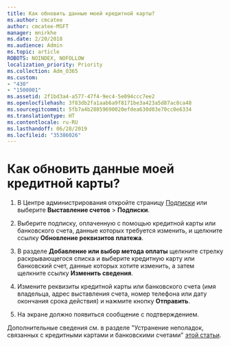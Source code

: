 ```yaml
---
title: Как обновить данные моей кредитной карты?
ms.author: cmcatee
author: cmcatee-MSFT
manager: mnirkhe
ms.date: 2/20/2018
ms.audience: Admin
ms.topic: article
ROBOTS: NOINDEX, NOFOLLOW
localization_priority: Priority
ms.collection: Adm_O365
ms.custom:
- "430"
- "1500001"
ms.assetid: 2f1bd3a4-a577-47f4-9ec4-5e094ccc7ee2
ms.openlocfilehash: 3f83db2fa1aab6a9f8171be3a423a5d87ac8ca48
ms.sourcegitcommit: 5fb7a4b28859690020efdea630d03e70cc0e6334
ms.translationtype: HT
ms.contentlocale: ru-RU
ms.lasthandoff: 06/28/2019
ms.locfileid: "35386026"
---
```

# <a name="how-do-i-update-my-credit-card-information"></a>Как обновить данные моей кредитной карты?

1. В Центре администрирования откройте страницу [Подписки](https://go.microsoft.com/fwlink/p/?linkid=842054) или выберите **Выставление счетов** \> **Подписки**.

2. Выберите подписку, оплаченную с помощью кредитной карты или банковского счета, данные которых требуется изменить, и щелкните ссылку **Обновление реквизитов платежа**.

3. В разделе **Добавление или выбор метода оплаты** щелкните стрелку раскрывающегося списка и выберите кредитную карту или банковский счет, данные которых хотите изменить, а затем щелкните ссылку **Изменить сведения**.

4. Измените реквизиты кредитной карты или банковского счета (имя владельца, адрес выставления счета, номер телефона или дату окончания срока действия) и нажмите кнопку **Отправить**.

5. На экране должно появиться сообщение с подтверждением.

Дополнительные сведения см. в разделе "Устранение неполадок, связанных с кредитными картами и банковскими счетами" [этой статьи](https://support.office.com/article/30ba9c83-50d8-4020-90ed-830a5b8c8724).
  